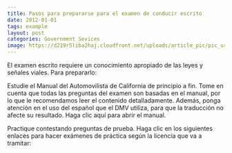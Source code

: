 ```yaml
---
title: Pasos para prepararse para el examen de conducir escrito
date: 2012-01-01
tags: example
layout: post
categories: Government Sevices
image: https://d219r5liba2haj.cloudfront.net/uploads/article_pic/pic_url/328/large_GED.jpg
---
```


El examen escrito requiere un conocimiento apropiado de las leyes y señales viales. Para prepararlo:

Estudie el Manual del Automovilista de California de principio a fin. Tome en cuenta que todas las preguntas del examen son basadas en el manual, por lo que le recomendamos leer el contenido detalladamente. Además, ponga atención en el uso del español que el DMV utiliza, para que la traducción no afecte su resultado. Haga clic aquí para abrir el manual.

Practique contestando preguntas de prueba. Haga clic en los siguientes enlaces para hacer exámenes de práctica según la licencia que va a tramitar:
